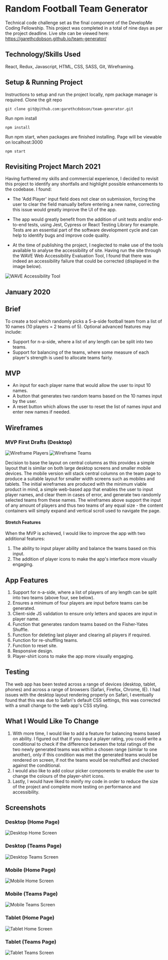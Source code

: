 # Random Football Team Generator
Technical code challenge set as the final component of the DevelopMe Coding Fellowship. This project was completed in a total of nine days as per the project deadline.
Live site can be viewed here: https://garethcdobson.github.io/team-generator/

## Technology/Skills Used
React, Redux, Javascript, HTML, CSS, SASS, Git, Wireframing.

## Setup & Running Project
Instructions to setup and run the project locally, npm package manager is required.
Clone the git repo
```
git clone git@github.com:garethcdobson/team-generator.git
```
Run npm install
```
npm install
```
Run npm start, when packages are finished installing. Page will be viewable on localhost:3000
```
npm start
```

## Revisiting Project March 2021
Having furthered my skills and commercial experience, I decided to revisit this project to identify any shortfalls and highlight possible enhancements to the codebase. I found:
* The 'Add Player' input field does not clear on submission, forcing the user to clear the field manually before entering a new name, correcting this issue would greatly improve the UI of the app.

* The app would greatly benefit from the addition of unit tests and/or end-to-end tests, using Jest, Cypress or React Testing Library for example. Tests are an essential part of the software development cycle and can help to identify bugs and improve code quality.

* At the time of publishing the project, I neglected to make use of the tools available to analyse the accessibility of site. Having run the site through the WAVE Web Accessibility Evaluation Tool, I found that there was indeed an accessibility failure that could be corrected (displayed in the image below).

![WAVE Accessibility Tool](https://user-images.githubusercontent.com/55451298/109723503-10b4bd00-7ba6-11eb-9cc9-ea89ca9fe2c5.png)

## January 2020
## Brief
To create a tool which randomly picks a 5-a-side football team from a list of 10 names (10 players = 2 teams of 5). Optional advanced features may include:

* Support for n-a-side, where a list of any length can be split into two teams.
* Support for balancing of the teams, where some measure of each player's strength is used to allocate teams fairly.

## MVP
* An input for each player name that would allow the user to input 10 names.
* A button that generates two random teams based on the 10 names input by the user.
* A reset button which allows the user to reset the list of names input and enter new names if needed.

## Wireframes
### MVP First Drafts (Desktop)
![Wireframe Players](/wireframes/players.png)
![Wireframe Teams](/wireframes/teams.png)

Decision to base the layout on central columns as this provides a simple layout that is similar on both large desktop screens and smaller mobile devices. The mobile version will stack central columns on the team page to produce a suitable layout for smaller width screens such as mobiles and tablets. The initial wireframes are produced with the minimum viable product in mind, a simple web-based app that enables the user to input player names, and clear them in cases of error, and generate two randomly selected teams from these names. The wireframes above support the input of any amount of players and thus two teams of any equal size - the content containers will simply expand and vertical scroll used to navigate the page. 

#### Stretch Features
When the MVP is achieved, I would like to improve the app with two additional features: 
1. The ability to input player ability and balance the teams based on this input. 
2. The addition of player icons to make the app's interface more visually engaging. 

## App Features
1. Support for n-a-side, where a list of players of any length can be split into two teams (above four, see below).
2. Ensures a minimum of four players are input before teams can be generated.
3. Client-side JS validation to ensure only letters and spaces are input in player name.
4. Function that generates random teams based on the Fisher-Yates Shuffle.
5. Function for deleting last player and clearing all players if required.
6. Function for re-shuffling teams.
7. Function to reset site.
8. Responsive design.
9. Player-shirt icons to make the app more visually engaging.

## Testing
The web app has been tested across a range of devices (desktop, tablet, phones) and across a range of browsers (Safari, Firefox, Chrome, IE). I had issues with the desktop layout rendering properly on Safari, I eventually found that this was due to Safari's default CSS settings, this was corrected with a small change to the web app's CSS styling.

## What I Would Like To Change
1. With more time, I would like to add a feature for balancing teams based on ability. I figured out that if you input a player rating, you could write a conditional to check if the difference between the total ratings of the two newly generated teams was within a chosen range (similar to one another), only if this condition was met the generated teams would be rendered on screen, if not the teams would be reshuffled and checked against the conditional.
2. I would also like to add colour picker components to enable the user to change the colours of the player-shirt icons.
3. Lastly, I would have liked to minify my code in order to reduce the size of the project and complete more testing on performance and accessibility.

## Screenshots
### Desktop (Home Page)
![Desktop Home Screen](/mockups/desktop-home.png)
### Desktop (Teams Page)
![Desktop Teams Screen](/mockups/desktop-teams.png)
### Mobile (Home Page)
![Mobile Home Screen](/mockups/mobile-home.png)
### Mobile (Teams Page)
![Mobile Teams Screen](/mockups/mobile-teams.png)
### Tablet (Home Page)
![Tablet Home Screen](/mockups/tablet-home.png)
### Tablet (Teams Page)
![Tablet Teams Screen](/mockups/tablet-teams.png)
